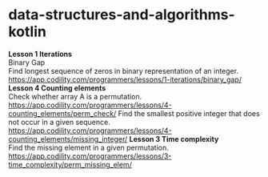 # data-structures-and-algorithms-kotlin


**Lesson 1 Iterations**\
Binary Gap\
Find longest sequence of zeros in binary representation of an integer.\
https://app.codility.com/programmers/lessons/1-iterations/binary_gap/
**Lesson 4 Counting elements**\
Check whether array A is a permutation.\
https://app.codility.com/programmers/lessons/4-counting_elements/perm_check/
Find the smallest positive integer that does not occur in a given sequence.
https://app.codility.com/programmers/lessons/4-counting_elements/missing_integer/
**Lesson 3 Time complexity**\
Find the missing element in a given permutation.\
https://app.codility.com/programmers/lessons/3-time_complexity/perm_missing_elem/
